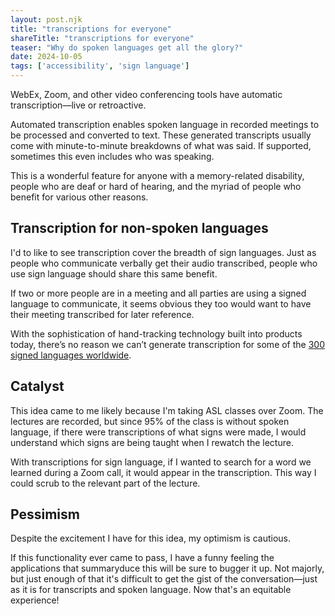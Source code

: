 ```yaml
---
layout: post.njk
title: "transcriptions for everyone"
shareTitle: "transcriptions for everyone"
teaser: "Why do spoken languages get all the glory?"
date: 2024-10-05
tags: ['accessibility', 'sign language']
---
```

[languages-worldwide]: https://education.nationalgeographic.org/resource/sign-language/


WebEx, Zoom, and other video conferencing tools have automatic transcription—live or retroactive.

Automated transcription enables spoken language in recorded meetings to be processed and converted to text. These generated transcripts usually come with minute-to-minute breakdowns of what was said. If supported, sometimes this even includes who was speaking.

This is a wonderful feature for anyone with a memory-related disability, people who are deaf or hard of hearing, and the myriad of people who benefit for various other reasons.


## Transcription for non-spoken languages

I'd to like to see transcription cover the breadth of sign languages. Just as people who communicate verbally get their audio transcribed, people who use sign language should share this same benefit.

If two or more people are in a meeting and all parties are using a signed language to communicate, it seems obvious they too would want to have their meeting transcribed for later reference.

With the sophistication of hand-tracking technology built into products today, there’s no reason we can’t generate transcription for some of the [300 signed languages worldwide][languages-worldwide]. 


## Catalyst 

This idea came to me likely because I'm taking ASL classes over Zoom. The lectures are recorded, but since 95% of the class is without spoken language, if there were transcriptions of what signs were made, I would understand which signs are being taught when I rewatch the lecture.

With transcriptions for sign language, if I wanted to search for a word we learned during a Zoom call, it would appear in the transcription. This way I could scrub to the relevant part of the lecture.


## Pessimism

Despite the excitement I have for this idea, my optimism is cautious.

If this functionality ever came to pass, I have a funny feeling the applications that summaryduce this will be sure to bugger it up. Not majorly, but just enough of that it's difficult to get the gist of the conversation—just as it is for transcripts and spoken language. Now that's an equitable experience!